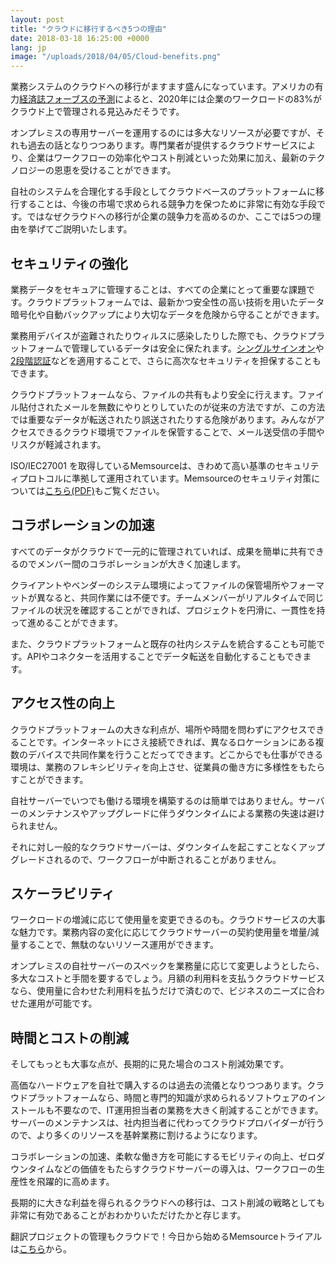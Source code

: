 ```yaml
---
layout: post
title: "クラウドに移行するべき5つの理由"
date: 2018-03-18 16:25:00 +0000
lang: jp
image: "/uploads/2018/04/05/Cloud-benefits.png"
---
```

業務システムのクラウドへの移行がますます盛んになっています。アメリカの有力[経済誌フォーブスの予測](https://www.forbes.com/sites/louiscolumbus/2018/01/07/83-of-enterprise-workloads-will-be-in-the-cloud-by-2020/#f1924726261a)によると、2020年には企業のワークロードの83%がクラウド上で管理される見込みだそうです。

オンプレミスの専用サーバーを運用するのには多大なリソースが必要ですが、それも過去の話となりつつあります。専門業者が提供するクラウドサービスにより、企業はワークフローの効率化やコスト削減といった効果に加え、最新のテクノロジーの恩恵を受けることができます。

自社のシステムを合理化する手段としてクラウドベースのプラットフォームに移行することは、今後の市場で求められる競争力を保つために非常に有効な手段です。ではなぜクラウドへの移行が企業の競争力を高めるのか、ここでは5つの理由を挙げてご説明いたします。

## セキュリティの強化

業務データをセキュアに管理することは、すべての企業にとって重要な課題です。クラウドプラットフォームでは、最新かつ安全性の高い技術を用いたデータ暗号化や自動バックアップにより大切なデータを危険から守ることができます。

業務用デバイスが盗難されたりウィルスに感染したりした際でも、クラウドプラットフォームで管理しているデータは安全に保たれます。[シングルサインオン](https://www.memsource.com/ja/blog/2017/12/27/single-sign-on-in-memsource-cloud/)や[2段階認証](https://www.memsource.com/ja/blog/2016/12/18/enhancing-account-security-with-two-factor-authentication-jp/)などを適用することで、さらに高次なセキュリティを担保することもできます。

クラウドプラットフォームなら、ファイルの共有もより安全に行えます。ファイル貼付されたメールを無数にやりとりしていたのが従来の方法ですが、この方法では重要なデータが転送されたり誤送されたりする危険があります。みんながアクセスできるクラウド環境でファイルを保管することで、メール送受信の手間やリスクが軽減されます。

ISO/IEC27001 を取得しているMemsourceは、きわめて高い基準のセキュリティプロトコルに準拠して運用されています。Memsourceのセキュリティ対策については[こちら(PDF)](https://www.memsource.com/wp-content/uploads/2017/03/Enhancing-the-Security-of-Your-Translation-Data-with-Memsource-Cloud-jp.pdf)もご覧ください。  

## コラボレーションの加速

すべてのデータがクラウドで一元的に管理されていれば、成果を簡単に共有できるのでメンバー間のコラボレーションが大きく加速します。

クライアントやベンダーのシステム環境によってファイルの保管場所やフォーマットが異なると、共同作業には不便です。チームメンバーがリアルタイムで同じファイルの状況を確認することができれば、プロジェクトを円滑に、一貫性を持って進めることができます。

また、クラウドプラットフォームと既存の社内システムを統合することも可能です。APIやコネクターを活用することでデータ転送を自動化することもできます。

## アクセス性の向上

クラウドプラットフォームの大きな利点が、場所や時間を問わずにアクセスできることです。インターネットにさえ接続できれば、異なるロケーションにある複数のデバイスで共同作業を行うことだってできます。どこからでも仕事ができる環境は、業務のフレキシビリティを向上させ、従業員の働き方に多様性をもたらすことができます。

自社サーバーでいつでも働ける環境を構築するのは簡単ではありません。サーバーのメンテナンスやアップグレードに伴うダウンタイムによる業務の失速は避けられません。

それに対し一般的なクラウドサーバーは、ダウンタイムを起こすことなくアップグレードされるので、ワークフローが中断されることがありません。

## スケーラビリティ

ワークロードの増減に応じて使用量を変更できるのも。クラウドサービスの大事な魅力です。業務内容の変化に応じてクラウドサーバーの契約使用量を増量/減量することで、無駄のないリソース運用ができます。

オンプレミスの自社サーバーのスペックを業務量に応じて変更しようとしたら、多大なコストと手間を要するでしょう。月額の利用料を支払うクラウドサービスなら、使用量に合わせた利用料を払うだけで済むので、ビジネスのニーズに合わせた運用が可能です。

## 時間とコストの削減

そしてもっとも大事な点が、長期的に見た場合のコスト削減効果です。

高価なハードウェアを自社で購入するのは過去の流儀となりつつあります。クラウドプラットフォームなら、時間と専門的知識が求められるソフトウェアのインストールも不要なので、IT運用担当者の業務を大きく削減することができます。サーバーのメンテナンスは、社内担当者に代わってクラウドプロバイダーが行うので、より多くのリソースを基幹業務に割けるようになります。

コラボレーションの加速、柔軟な働き方を可能にするモビリティの向上、ゼロダウンタイムなどの価値をもたらすクラウドサーバーの導入は、ワークフローの生産性を飛躍的に高めます。

長期的に大きな利益を得られるクラウドへの移行は、コスト削減の戦略としても非常に有効であることがおわかりいただけたかと存じます。

翻訳プロジェクトの管理もクラウドで！今日から始めるMemsourceトライアルは[こちら](https://www.memsource.com/ja-pricing)から。